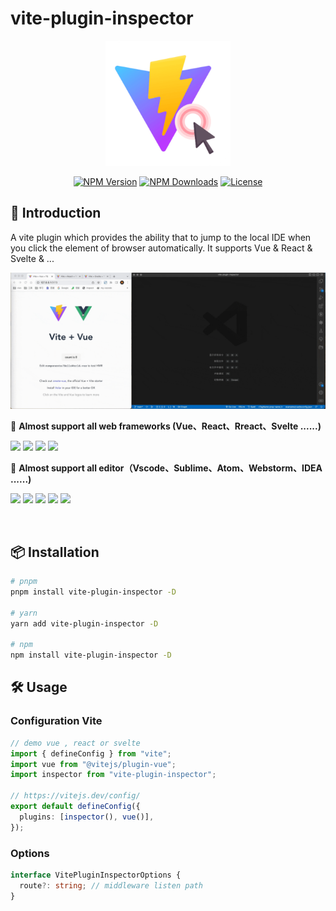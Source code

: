 # vite-plugin-inspector

<p align="center">
<a href="https://github.com/songjiachao/vite-plugin-inspector"><img height="200" src="https://raw.githubusercontent.com/songjiachao/images/main/vite-plugin-inspector/logo.png" alt="vite-plugin-inspector"></a>
</p>

<p align="center">
  <a href="https://www.npmjs.com/package/vite-plugin-inspector" target="_blank" rel="noopener noreferrer"><img src="https://badgen.net/npm/v/vite-plugin-inspector" alt="NPM Version" /></a>
  <a href="https://www.npmjs.com/package/vite-plugin-inspector" target="_blank" rel="noopener noreferrer"><img src="https://badgen.net/npm/dt/vite-plugin-inspector" alt="NPM Downloads" /></a>
  <a href="https://github.com/songjiachao/vite-plugin-inspector/blob/main/LICENSE" target="_blank" rel="noopener noreferrer"><img src="https://badgen.net/github/license/songjiachao/vite-plugin-inspector" alt="License" /></a>
</p>

## 📖 Introduction

A vite plugin which provides the ability that to jump to the local IDE when you click the element of browser automatically. It supports Vue & React & Svelte & ...

![Demo](https://raw.githubusercontent.com/songjiachao/images/main/vite-plugin-inspector/demo.gif)

🎉 **Almost support all web frameworks (Vue、React、Rreact、Svelte ......)**

<p align="left">
  <img height="60" src="https://docs.astro.build/logos/vue.svg" />
  <img height="60" src="https://docs.astro.build/logos/react.svg" />
  <img height="60" src="https://docs.astro.build/logos/preact.svg" />
  <img height="60" src="https://docs.astro.build/logos/svelte.svg" />
</p>

👏  **Almost support all editor（Vscode、Sublime、Atom、Webstorm、IDEA ......)**
<p align="left">
  <img height="60" src="https://upload.wikimedia.org/wikipedia/commons/thumb/9/9a/Visual_Studio_Code_1.35_icon.svg/640px-Visual_Studio_Code_1.35_icon.svg.png" />
  <img height="60" src="https://upload.wikimedia.org/wikipedia/commons/thumb/3/3d/Antu_sublime-text.svg/640px-Antu_sublime-text.svg.png" />
  <img height="60" src="https://upload.wikimedia.org/wikipedia/commons/thumb/7/7b/Icon_Atom.svg/640px-Icon_Atom.svg.png" />
  <img height="60" src="https://upload.wikimedia.org/wikipedia/commons/thumb/c/c0/WebStorm_Icon.svg/640px-WebStorm_Icon.svg.png" />
  <img height="60" src="https://upload.wikimedia.org/wikipedia/commons/thumb/9/9c/IntelliJ_IDEA_Icon.svg/640px-IntelliJ_IDEA_Icon.svg.png" />
</p>

<br/>

## 📦 Installation

```bash
# pnpm
pnpm install vite-plugin-inspector -D

# yarn
yarn add vite-plugin-inspector -D

# npm
npm install vite-plugin-inspector -D
```

## 🛠 Usage

### Configuration Vite

```ts
// demo vue , react or svelte
import { defineConfig } from "vite";
import vue from "@vitejs/plugin-vue";
import inspector from "vite-plugin-inspector";

// https://vitejs.dev/config/
export default defineConfig({
  plugins: [inspector(), vue()],
});
```

### Options

```ts
interface VitePluginInspectorOptions {
  route?: string; // middleware listen path
}
```
